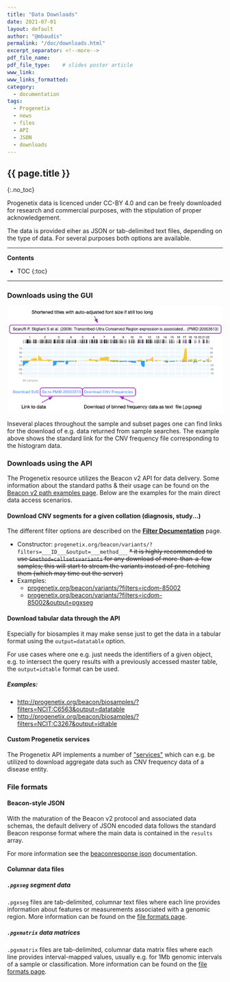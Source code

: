 ```yaml
---
title: "Data Downloads"
date: 2021-07-01
layout: default
author: "@mbaudis"
permalink: "/doc/downloads.html"
excerpt_separator: <!--more-->
pdf_file_name:
pdf_file_type:    # slides poster article
www_link:
www_links_formatted:
category:
  - documentation
tags:
  - Progenetix
  - news
  - files
  - API
  - JSON
  - downloads
---
```


## {{ page.title }}
{:.no_toc}

Progenetix data is licenced under CC-BY 4.0 and can be freely downloaded for
research and commercial purposes, with the stipulation of proper acknowledgement.

The data is provided eiher as JSON or tab-delimited text files, depending on the
type of data. For several purposes both options are available.

<!--more-->

----
**Contents**
* TOC
{:toc}
----

### Downloads using the GUI

<img src="/assets/img/histogram-new-options.png" style="margin-left: auto; margin-right:auto" />

Inseveral places throughout the sample and subset pages one can find links
for the download of e.g. data returned from sample searches. The example above
shows the standard link for the CNV frequency file corresponding to the
histogram data.

### Downloads using the API

The Progenetix resource utilizes the Beacon v2 API for data delivery. Some
information about the standard paths & their usage can be found on the
[Beacon v2 path examples page](/doc/beacon/paths.html). Below are the examples
for the main direct data access scenarios.

#### Download CNV segments for a given collation (diagnosis, study...)

The different filter options are described on the [**Filter Documentation**](/doc/filters-documentation.html)
page.

* Constructor: `progenetix.org/beacon/variants/?filters=___ID___&output=___method___`
~~* it is highly recommended to use `&method=callsetsvariants` for any download of
more-than-a-few samples; this will start to stream the variants instead of pre-fetching them (which may time out the server)~~
* Examples:
  - [progenetix.org/beacon/variants/?filters=icdom-85002](http://progenetix.org/beacon/biosamples/?filters=icdom-85002)
  - [progenetix.org/beacon/variants/?filters=icdom-85002&output=pgxseg](http://progenetix.org/beacon/biosamples/?filters=icdom-85002&output=pgxseg)


#### Download tabular data through the API

Especially for biosamples it may make sense just to get the data in a tabular
format using the `output=datatable` option.

For use cases where one e.g. just needs the identifiers of a given object, e.g.
to intersect the query results with a previously accessed master table, the
`output=idtable` format can be used.

##### Examples:

* <http://progenetix.org/beacon/biosamples/?filters=NCIT:C6563&output=datatable>
* <http://progenetix.org/beacon/biosamples/?filters=NCIT:C3267&output=idtable>


#### Custom Progenetix services

The Progenetix API implements a number of ["services"](/doc/services/services.html)
which can e.g. be utilized to download aggregate data such as CNV frequency data
of a disease entity.


### File formats

#### Beacon-style JSON

With the maturation of the Beacon v2 protocol and associated data schemas,
the default delivery of JSON encoded data follows the standard Beacon response
format where the main data is contained in the `results` array.

For more information see the [beaconresponse json](/doc/beaconresponse-json.html)
documentation.

#### Columnar data files

##### `.pgxseg` segment data

`.pgxseg` files are tab-delimited, columnar text files where each line provides
information about features or measurements associated with a genomic region.
More information can be found on the [file formats page](/doc/fileformats.html).

##### `.pgxmatrix` data matrices

`.pgxmatrix` files are tab-delimited, columnar data matrix files where each line
provides interval-mapped values, usually e.g. for 1Mb genomic intervals of a
sample or classification. More information can be found on the [file formats page](/doc/fileformats.html).
